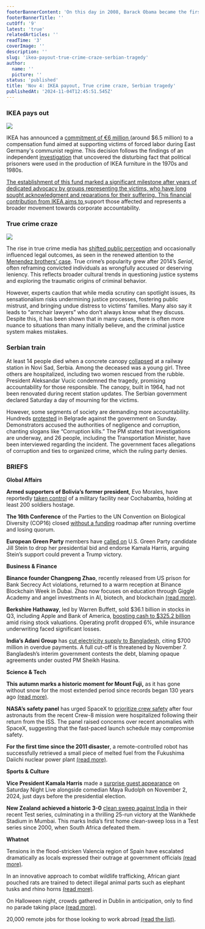 ```yaml
---
footerBannerContent: 'On this day in 2008, Barack Obama became the first African American to be elected president of the United States.'
footerBannerTitle: ''
cutOff: '9'
latest: 'true'
relatedArticles: ''
readTime: '3'
coverImage: ''
description: ''
slug: 'ikea-payout-true-crime-craze-serbian-tragedy'
author:
  name: ''
  picture: ''
status: 'published'
title: 'Nov 4: IKEA payout, True crime craze, Serbian tragedy'
publishedAt: '2024-11-04T12:45:51.545Z'
---
```


### IKEA pays out

![](/images/ikea-cxNz.jpg)

IKEA has announced a [commitment of €6 million ](https://edition.cnn.com/2024/11/03/europe/ikea-six-million-gdr-prisoners-intl/index.html#:~:text=Furniture%20giant%20IKEA%20has%20agreed,pressure%20other%20companies%20to%20follow.)(around $6.5 million) to a compensation fund aimed at supporting victims of forced labor during East Germany's communist regime. This decision follows the findings of an independent [investigation](https://www.cbsnews.com/news/ikea-to-release-report-on-east-german-forced-labor/) that uncovered the disturbing fact that political prisoners were used in the production of IKEA furniture in the 1970s and 1980s. 

[The establishment of this fund marked a significant milestone after years of dedicated advocacy by groups representing the victims, who have long sought acknowledgment and reparations for their suffering. This financial contribution from IKEA aims to ](https://edition.cnn.com/2024/11/03/europe/ikea-six-million-gdr-prisoners-intl/index.html#:~:text=Furniture%20giant%20IKEA%20has%20agreed,pressure%20other%20companies%20to%20follow.)support those affected and represents a broader movement towards corporate accountability. 

### True crime craze

![](/images/true-crime-s-popularity-I2MT.jpg)

The rise in true crime media has [shifted public perception](https://abcnews.go.com/Entertainment/wireStory/true-crimes-popularity-brings-real-change-defendants-society-115436113) and occasionally influenced legal outcomes, as seen in the renewed attention to the [Menendez brothers’ case](https://thestatetimes.com/2024/11/01/the-menendez-brothers-resentenced-and-possible-release-soon/). True crime’s popularity grew after 2014’s *Serial*, often reframing convicted individuals as wrongfully accused or deserving leniency. This reflects broader cultural trends in questioning justice systems and exploring the traumatic origins of criminal behavior.

However, experts caution that while media scrutiny can spotlight issues, its sensationalism risks undermining justice processes, fostering public mistrust, and bringing undue distress to victims’ families. Many also say it leads to “armchair lawyers” who don’t always know what they discuss. Despite this, it has been shown that in many cases, there is often more nuance to situations than many initially believe, and the criminal justice system makes mistakes.

### Serbian train

At least 14 people died when a concrete canopy [collapsed](https://www.bbc.com/news/articles/c9wrp7g05xro) at a railway station in Novi Sad, Serbia. Among the deceased was a young girl. Three others are hospitalized, including two women rescued from the rubble. President Aleksandar Vucic condemned the tragedy, promising accountability for those responsible. The canopy, built in 1964, had not been renovated during recent station updates. The Serbian government declared Saturday a day of mourning for the victims. 

However, some segments of society are demanding more accountability. Hundreds [protested](https://www.reuters.com/world/europe/activists-rally-belgrade-protest-railway-station-disaster-2024-11-03/) in Belgrade against the government on Sunday. Demonstrators accused the authorities of negligence and corruption, chanting slogans like “Corruption kills.” The PM stated that investigations are underway, and 26 people, including the Transportation Minister, have been interviewed regarding the incident. The government faces allegations of corruption and ties to organized crime, which the ruling party denies.

### BRIEFS

**Global Affairs**

**Armed supporters of Bolivia’s former president**, Evo Morales, have reportedly [taken control](https://www.bbc.com/news/articles/c937kekx3nqo) of a military facility near Cochabamba, holding at least 200 soldiers hostage. 

**The 16th Conference** of the Parties to the UN Convention on Biological Diversity (COP16) closed [without a funding](https://www.france24.com/en/environment/20241102-cop16-ends-no-agreement-funding-roadmpa-increase-protect-species) roadmap after running overtime and losing quorum.

**European Green Party** members have [called on](https://www.politico.eu/article/europes-greens-tell-jill-stein-to-pull-out-of-us-election-to-defeat-trump/) U.S. Green Party candidate Jill Stein to drop her presidential bid and endorse Kamala Harris, arguing Stein’s support could prevent a Trump victory.

**Business & Finance** 

**Binance founder Changpeng Zhao**, recently released from US prison for Bank Secrecy Act violations, returned to a warm reception at Binance Blockchain Week in Dubai. Zhao now focuses on education through Giggle Academy and angel investments in AI, biotech, and blockchain [(read more)](https://www.coindesk.com/policy/2024/10/31/cz-talks-prison-new-educational-venture-at-first-public-appearance-since-release-from-us-jail/amp/).

**Berkshire Hathaway**, led by Warren Buffett, sold $36.1 billion in stocks in Q3, including Apple and Bank of America, [boosting cash to $325.2 billion](https://www.reuters.com/markets/us/berkshires-cash-sets-record-buffett-sells-apple-bofa-operating-profit-falls-2024-11-02/) amid rising stock valuations. Operating profit dropped 6%, while insurance underwriting faced significant losses.

**India’s Adani Group** has [cut electricity supply to Bangladesh](https://www.deccanherald.com/amp/story/business/companies/adani-will-stop-supplying-power-to-bangladesh-if-all-payments-not-cleared-by-november-7-report-3260320), citing $700 million in overdue payments. A full cut-off is threatened by November 7. Bangladesh’s interim government contests the debt, blaming opaque agreements under ousted PM Sheikh Hasina.

**Science & Tech** 

**This autumn marks a historic moment for Mount Fuji,** as it has gone without snow for the most extended period since records began 130 years ago [(read more)](https://www.smithsonianmag.com/smart-news/japans-mount-fuji-has-now-remained-snowless-for-the-longest-time-in-its-130-year-record-180985366/).

**NASA’s safety panel** has urged SpaceX to [prioritize crew safety](https://gizmodo.com/nasa-tells-spacex-to-focus-safety-after-astronaut-hospitalizations-2000519391) after four astronauts from the recent Crew-8 mission were hospitalized following their return from the ISS. The panel raised concerns over recent anomalies with SpaceX, suggesting that the fast-paced launch schedule may compromise safety.

**For the first time since the 2011 disaster**, a remote-controlled robot has successfully retrieved a small piece of melted fuel from the Fukushima Daiichi nuclear power plant [(read more)](https://apnews.com/article/japan-fukushima-nuclear-melted-fuel-robot-d4bbfb543a0bbf9839ed2b33ea5ea969).

**Sports & Culture** 

**Vice President Kamala Harris** made a [surprise guest appearance](https://www.bbc.com/news/articles/cx275g67gw6o) on Saturday Night Live alongside comedian Maya Rudolph on November 2, 2024, just days before the presidential election.

**New Zealand achieved a historic 3-0** [clean sweep against India](https://www.bbc.com/sport/cricket/articles/c4gvredxdwro) in their recent Test series, culminating in a thrilling 25-run victory at the Wankhede Stadium in Mumbai. This marks India’s first home clean-sweep loss in a Test series since 2000, when South Africa defeated them.

**Whatnot**

Tensions in the flood-stricken Valencia region of Spain have escalated dramatically as locals expressed their outrage at government officials [(read more)](https://www.politico.eu/article/furious-locals-pelt-spains-king-with-mud-during-visit-to-flood-zone/).

In an innovative approach to combat wildlife trafficking, African giant pouched rats are trained to detect illegal animal parts such as elephant tusks and rhino horns [(read more)](https://www.goodnewsnetwork.org/rats-with-tiny-backpacks-being-used-to-sniff-out-wildlife-smugglers-trafficking-in-animal-parts/).

On Halloween night, crowds gathered in Dublin in anticipation, only to find no parade taking place [(read more)](https://www.thrillist.com/news/nation/fake-dublin-halloween-parade-scam-website).

20,000 remote jobs for those looking to work abroad [(read the list)](https://www.thrillist.com/news/nation/digital-nomad-jobs-viral-list-reddit).